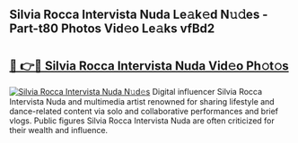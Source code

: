 ## Silvia Rocca Intervista Nuda Le𝚊k𝚎d N𝚞𝚍es - Part-t80 Photos Vid𝚎o Le𝚊ks vfBd2

# <h2><a href="http://fbc0rva.evod.top/?m=Silvia+Rocca+Intervista+Nuda">🔗 👉🔴 Silvia Rocca Intervista Nuda Vid𝚎o Ph𝚘t𝚘s</a></h2>

[![Silvia Rocca Intervista Nuda N𝚞d𝚎s](https://i.imgur.com/8V9OHl7.gif)](http://fbc0rva.evod.top/?m=Silvia+Rocca+Intervista+Nuda)
Digital influencer Silvia Rocca Intervista Nuda and multimedia artist renowned for sharing lifestyle and dance-related content via solo and collaborative performances and brief vlogs. Public figures Silvia Rocca Intervista Nuda are often criticized for their wealth and influence. 
